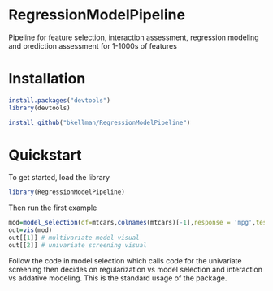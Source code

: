 # RegressionModelPipeline
Pipeline for feature selection, interaction assessment, regression modeling and prediction assessment for 1-1000s of features

# Installation
``` R
install.packages("devtools")
library(devtools)

install_github("bkellman/RegressionModelPipeline")
```

# Quickstart

To get started, load the library
``` R
library(RegressionModelPipeline)
```

Then run the first example
``` R
mod=model_selection(df=mtcars,colnames(mtcars)[-1],response = 'mpg',test='LRT',K=5,family = 'gaussian',model=glm)
out=vis(mod)
out[[1]] # multivariate model visual
out[[2]] # univariate screening visual
```

Follow the code in model selection which calls code for the univariate screening then decides on regularization vs model selection and interaction vs addative modeling. This is the standard usage of the package.
